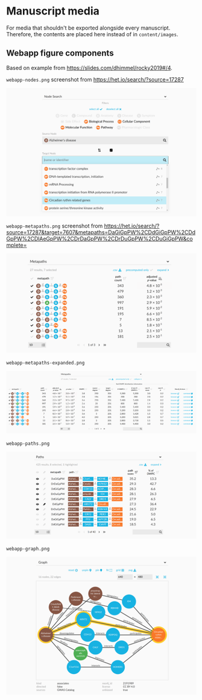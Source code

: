# Manuscript media

For media that shouldn't be exported alongside every manuscript.
Therefore, the contents are placed here instead of in `content/images`.

## Webapp figure components

Based on example from https://slides.com/dhimmel/rocky2019#/4.

`webapp-nodes.png` screenshot from https://het.io/search/?source=17287

![](webapp-nodes.png)

`webapp-metapaths.png` screenshot from https://het.io/search/?source=17287&target=7607&metapaths=DaGiGpPW%2CDdGiGpPW%2CDdGpPW%2CDlAeGpPW%2CDrDaGpPW%2CDrDuGpPW%2CDuGiGpPW&complete=

![](webapp-metapaths.png)

`webapp-metapaths-expanded.png`

![](webapp-metapaths-expanded.png)

`webapp-paths.png`

![](webapp-paths.png)

`webapp-graph.png`

![](webapp-graph.png)
